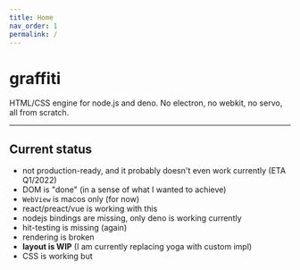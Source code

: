 ```yaml
---
title: Home
nav_order: 1
permalink: /
---
```


# graffiti

HTML/CSS engine for node.js and deno. No electron, no webkit, no servo, all from scratch.

---

## Current status
- not production-ready, and it probably doesn't even work currently (ETA Q1/2022)
- DOM is "done" (in a sense of what I wanted to achieve)
- `WebView` is macos only (for now)
- react/preact/vue is working with this
- nodejs bindings are missing, only deno is working currently
- hit-testing is missing (again)
- rendering is broken
- **layout is WIP** (I am currently replacing yoga with custom impl)
- CSS is working but <style> is currently not respected

---

## Usage

```
# one-shot (takes forever)
npx github:cztomsik/graffiti run <file.html>

# or install locally
npm i github:cztomsik/graffiti
npx graffiti run <file.html>

# or with deno
git clone https://github.com/cztomsik/graffiti
cd graffiti
npm i
deno run -Ar --unstable --no-check lib/cli.js run http://...
```

## Features and limitations
- low memory footprint
- JS libraries generally work fine (react, vue, svelte, ...)
- `<script>` elements are only evaluated during page-load
- CSS-in-JS should work fine, `@import` is not supported
- flexbox only (block is emulated, inline/float is not supported at all)
- no process isolation so it's unsafe to use it as a browser

![react-calculator](https://github.com/cztomsik/graffiti/blob/e7035110f6c6e38fa957871c6df80741690a70b1/docs/images/react-calculator.png?raw=true)

![hmr](https://github.com/cztomsik/graffiti/blob/e7035110f6c6e38fa957871c6df80741690a70b1/docs/images/hmr.gif?raw=true)

![hackable-tv](https://user-images.githubusercontent.com/3526922/74057963-4ad47f00-49e5-11ea-9e0d-b39c98f5fe1b.gif)

## Dev setup
- git clone
- have nodejs 15.x
- have [rust](https://rustup.rs/) in `PATH`
- (linux-only) have X11 headers `apt install xorg-dev`
- `npm i`
- `npm run build && npm run prepare && node lib/cli.js run <html-file>`
